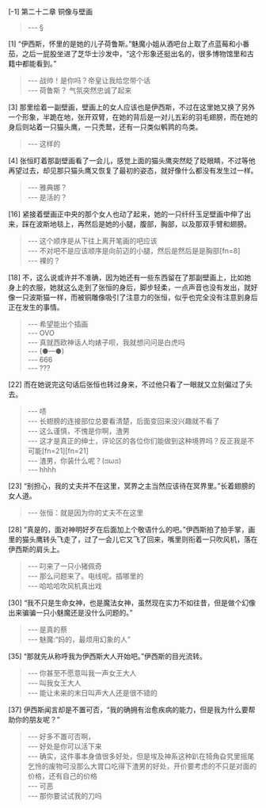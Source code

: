 
[-1] 第二十二章 铜像与壁画
>--- §<br>

[1] “伊西斯，怀里的是她的儿子荷鲁斯。”魅魔小姐从酒吧台上取了点蓝莓和小番茄，之后一屁股坐进了芝华士沙发中，“这个形象还挺出名的，很多博物馆里和古籍中都能看到。”
>--- 战帅！是你吗？帝皇让我给您带个话<br>
>--- 荷鲁斯？
气氛突然忠诚了起来<br>

[3] 那里绘着一副壁画，壁画上的女人应该也是伊西斯，不过在这里她又换了另外一个形象，半跪在地，张开双臂，在她的背后是一对儿五彩的羽毛翅膀，而在她的身后则站着一只猫头鹰，一只秃鹫，还有一只类似鹌鹑的鸟类。
>--- 这样的<br>

[4] 张恒盯着那副壁画看了一会儿，感觉上面的猫头鹰突然眨了眨眼睛，不过等他再望过去，却见那只猫头鹰又恢复了最初的姿态，就好像什么都没有发生过一样。
>--- 雅典娜？<br>
>--- 是活的？<br>

[16] 紧接着壁画正中央的那个女人也动了起来，她的一只纤纤玉足壁画中伸了出来，踩在波斯地毯上，再然后是她的小腿，腹部，胸部，以及那双手臂和翅膀。
>--- 这个顺序是从下往上离开笔画的吧应该<br>
>--- 不对吧不是应该顺序是向前迈的小腿，然后是然后是是胸部[fn=8]<br>
>--- 裸的？<br>

[18] 不，这么说或许并不准确，因为她还有一些东西留在了那副壁画上，比如她身上的衣服，她就这么走到了张恒的身后，脚步轻柔，一点声音也没有发出，就好像一只波斯猫一样，而被铜雕像吸引了注意力的张恒，似乎也完全没有注意到身后正在发生的事情。
>--- 希望能出个插画<br>
>--- OVO<br>
>--- 真就西欧神话人均婊子呗，我就想问问是白虎吗<br>
>--- (●—●)<br>
>--- 666<br>
>--- ???<br>

[22] 而在她说完这句话后张恒也转过身来，不过他只看了一眼就又立刻偏过了头去。
>--- 啧<br>
>--- 长翅膀的连接部位总要看清楚，后面变回来没兴趣就不看了<br>
>--- 这么谨慎，不愧是你啊，渣男<br>
>--- 这才是真正的绅士，评论区的各位你们能做到这种境界吗？反正我是不可能[fn=21][fn=21]<br>
>--- 渣男，你装什么呢？(ಡωಡ)<br>
>--- hhhh<br>

[23] “别担心，我的丈夫并不在这里，冥界之主当然应该待在冥界里。”长着翅膀的女人道。
>--- 张恒：就是因为你的丈夫不在这里<br>

[28] “真是的，面对神明好歹在后面加上个敬语什么的吧。”伊西斯拍了拍手掌，画里的猫头鹰转头飞走了，过了一会儿它又飞了回来，嘴里则衔着一只吹风机，落在伊西斯的肩头上。
>--- 叼来了一只小猪佩奇<br>
>--- 那么问题来了。电线呢。插哪里的<br>
>--- 哈哈哈吹风机真出戏<br>

[30] “我不只是生命女神，也是魔法女神，虽然现在实力不如往昔，但是做个幻像出来骗骗一只小魅魔还是没什么问题的。”
>--- 是真的蔡<br>
>--- 魅魔:“妈的，最烦用幻象的人”<br>

[35] “那就先从称呼我为伊西斯大人开始吧。”伊西斯的目光流转。
>--- 你甚至不愿意叫我一声女王大人<br>
>--- 叫我女王大人<br>
>--- 能让未来的末日叫声大人还是很不错的<br>

[37] 伊西斯闻言却是不置可否，“我的确拥有治愈疾病的能力，但是我为什么要帮助你的朋友呢？”
>--- 好多不置可否啊，<br>
>--- 好处是你可以活下来<br>
>--- 确实，这件事本身值很多好处，但是埃及神系这种趴在犄角旮旯里摇尾乞怜的废物可没那么大胃口吃得下渣男的好处，开价要考虑的不只是对面的价格，还有自己的价格<br>
>--- 可恶<br>
>--- 那你要试试我的刀吗<br>
